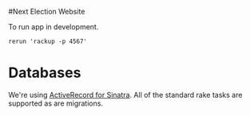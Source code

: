 #Next Election Website

To run app in development.

	rerun 'rackup -p 4567'
	
# Databases

We're using [ActiveRecord for Sinatra](https://github.com/janko-m/sinatra-activerecord). All of the standard rake tasks are supported as are migrations.